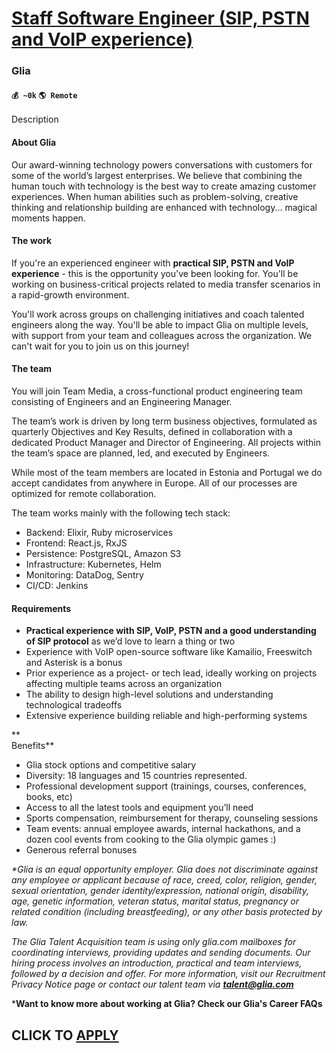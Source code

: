 # [Staff Software Engineer (SIP, PSTN and VoIP experience)](https://www.remotewlb.com/apply/staff-software-engineer-sip-pstn-and-voip-experience)  
### Glia  
#### `💰 ~0k` `🌎 Remote`  

Description

#### **About Glia**

Our award-winning technology powers conversations with customers for some of the world’s largest enterprises. We believe that combining the human touch with technology is the best way to create amazing customer experiences. When human abilities such as problem-solving, creative thinking and relationship building are enhanced with technology... magical moments happen.  
  

####  **The work**

If you're an experienced engineer with **practical SIP, PSTN and VoIP experience** \- this is the opportunity you've been looking for. You'll be working on business-critical projects related to media transfer scenarios in a rapid-growth environment.

You'll work across groups on challenging initiatives and coach talented engineers along the way. You'll be able to impact Glia on multiple levels, with support from your team and colleagues across the organization. We can't wait for you to join us on this journey!

#### **The team**

You will join Team Media, a cross-functional product engineering team consisting of Engineers and an Engineering Manager.

The team’s work is driven by long term business objectives, formulated as quarterly Objectives and Key Results, defined in collaboration with a dedicated Product Manager and Director of Engineering. All projects within the team’s space are planned, led, and executed by Engineers.

While most of the team members are located in Estonia and Portugal we do accept candidates from anywhere in Europe. All of our processes are optimized for remote collaboration.

The team works mainly with the following tech stack:

  * Backend: Elixir, Ruby microservices
  * Frontend: React.js, RxJS
  * Persistence: PostgreSQL, Amazon S3
  * Infrastructure: Kubernetes, Helm
  * Monitoring: DataDog, Sentry
  * CI/CD: Jenkins

#### **Requirements**

  * **Practical experience with SIP, VoIP, PSTN and a good understanding of SIP protocol** as we’d love to learn a thing or two
  * Experience with VoIP open-source software like Kamailio, Freeswitch and Asterisk is a bonus
  * Prior experience as a project- or tech lead, ideally working on projects affecting multiple teams across an organization
  * The ability to design high-level solutions and understanding technological tradeoffs
  * Extensive experience building reliable and high-performing systems

**  
Benefits**

  * Glia stock options and competitive salary
  * Diversity: 18 languages and 15 countries represented.
  * Professional development support (trainings, courses, conferences, books, etc)
  * Access to all the latest tools and equipment you’ll need 
  * Sports compensation, reimbursement for therapy, counseling sessions
  * Team events: annual employee awards, internal hackathons, and a dozen cool events from cooking to the Glia olympic games :)
  * Generous referral bonuses   

_*Glia is an equal opportunity employer. Glia does not discriminate against any employee or applicant because of race, creed, color, religion, gender, sexual orientation, gender identity/expression, national origin, disability, age, genetic information, veteran status, marital status, pregnancy or related condition (including breastfeeding), or any other basis protected by law._

_The Glia Talent Acquisition team is using only glia.com mailboxes for coordinating interviews, providing updates and sending documents. Our hiring process involves an introduction, practical and team interviews, followed by a decision and offer. For more information, visit our Recruitment Privacy Notice page or contact our talent team via **talent@glia.com**_

***Want to know more about working at Glia? Check our Glia's Career FAQs**

  
## CLICK TO [APPLY](https://www.remotewlb.com/apply/staff-software-engineer-sip-pstn-and-voip-experience)

